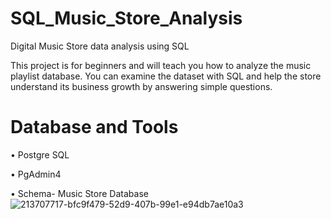 # SQL_Music_Store_Analysis
Digital Music Store data analysis using SQL

This project is for beginners and will teach you how to analyze the music playlist database. You can examine the dataset with SQL and help the store understand its business growth by answering simple questions.

# Database and Tools

• Postgre SQL 

• PgAdmin4

• Schema- Music Store Database
![213707717-bfc9f479-52d9-407b-99e1-e94db7ae10a3](https://github.com/Gauravpatil-007/SQL_Music_Store_Analysis/assets/124186640/7d0933b7-1824-439e-9f88-78ada83f0094)

